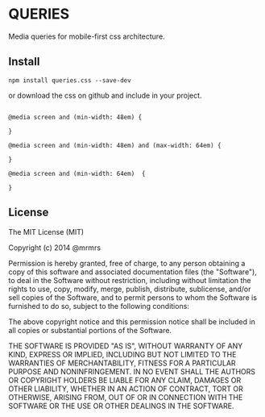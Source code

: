 # QUERIES

  Media queries for mobile-first css architecture.

## Install
```
npm install queries.css --save-dev
```
or download the css on github and include in your project.

```

@media screen and (min-width: 48em) {

}

@media screen and (min-width: 48em) and (max-width: 64em) {

}

@media screen and (min-width: 64em)  {

}

```
##  License

The MIT License (MIT)

Copyright (c) 2014 @mrmrs

Permission is hereby granted, free of charge, to any person obtaining a copy
of this software and associated documentation files (the "Software"), to deal
in the Software without restriction, including without limitation the rights
to use, copy, modify, merge, publish, distribute, sublicense, and/or sell
copies of the Software, and to permit persons to whom the Software is
furnished to do so, subject to the following conditions:

The above copyright notice and this permission notice shall be included in
all copies or substantial portions of the Software.

THE SOFTWARE IS PROVIDED "AS IS", WITHOUT WARRANTY OF ANY KIND, EXPRESS OR
IMPLIED, INCLUDING BUT NOT LIMITED TO THE WARRANTIES OF MERCHANTABILITY,
FITNESS FOR A PARTICULAR PURPOSE AND NONINFRINGEMENT. IN NO EVENT SHALL THE
AUTHORS OR COPYRIGHT HOLDERS BE LIABLE FOR ANY CLAIM, DAMAGES OR OTHER
LIABILITY, WHETHER IN AN ACTION OF CONTRACT, TORT OR OTHERWISE, ARISING FROM,
OUT OF OR IN CONNECTION WITH THE SOFTWARE OR THE USE OR OTHER DEALINGS IN
THE SOFTWARE.

